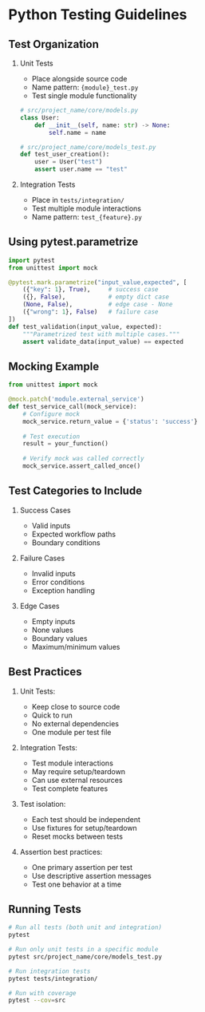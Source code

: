 # Python Testing Guidelines

## Test Organization
1. Unit Tests
   - Place alongside source code
   - Name pattern: `{module}_test.py`
   - Test single module functionality
   ```python
   # src/project_name/core/models.py
   class User:
       def __init__(self, name: str) -> None:
           self.name = name

   # src/project_name/core/models_test.py
   def test_user_creation():
       user = User("test")
       assert user.name == "test"
   ```

2. Integration Tests
   - Place in `tests/integration/`
   - Test multiple module interactions
   - Name pattern: `test_{feature}.py`

## Using pytest.parametrize
```python
import pytest
from unittest import mock

@pytest.mark.parametrize("input_value,expected", [
    ({"key": 1}, True),     # success case
    ({}, False),            # empty dict case
    (None, False),          # edge case - None
    ({"wrong": 1}, False)   # failure case
])
def test_validation(input_value, expected):
    """Parametrized test with multiple cases."""
    assert validate_data(input_value) == expected
```

## Mocking Example
```python
from unittest import mock

@mock.patch('module.external_service')
def test_service_call(mock_service):
    # Configure mock
    mock_service.return_value = {'status': 'success'}
    
    # Test execution
    result = your_function()
    
    # Verify mock was called correctly
    mock_service.assert_called_once()
```

## Test Categories to Include
1. Success Cases
   - Valid inputs
   - Expected workflow paths
   - Boundary conditions

2. Failure Cases
   - Invalid inputs
   - Error conditions
   - Exception handling

3. Edge Cases
   - Empty inputs
   - None values
   - Boundary values
   - Maximum/minimum values

## Best Practices
1. Unit Tests:
   - Keep close to source code
   - Quick to run
   - No external dependencies
   - One module per test file

2. Integration Tests:
   - Test module interactions
   - May require setup/teardown
   - Can use external resources
   - Test complete features

3. Test isolation:
   - Each test should be independent
   - Use fixtures for setup/teardown
   - Reset mocks between tests

4. Assertion best practices:
   - One primary assertion per test
   - Use descriptive assertion messages
   - Test one behavior at a time

## Running Tests
```bash
# Run all tests (both unit and integration)
pytest

# Run only unit tests in a specific module
pytest src/project_name/core/models_test.py

# Run integration tests
pytest tests/integration/

# Run with coverage
pytest --cov=src
